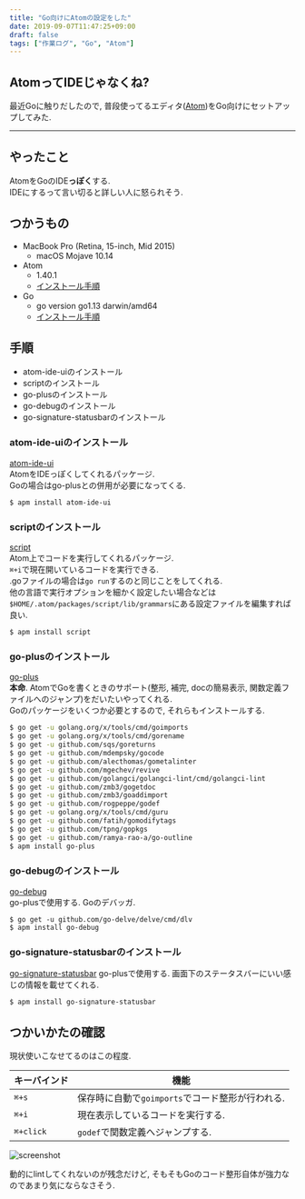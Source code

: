```yaml
---
title: "Go向けにAtomの設定をした"
date: 2019-09-07T11:47:25+09:00
draft: false
tags: ["作業ログ", "Go", "Atom"]
---
```


## AtomってIDEじゃなくね?  
最近Goに触りだしたので, 普段使ってるエディタ([Atom](https://atom.io/))をGo向けにセットアップしてみた.  

<!--more-->
---

## やったこと
AtomをGoのIDE**っぽく**する.  
IDEにするって言い切ると詳しい人に怒られそう.  

## つかうもの
- MacBook Pro (Retina, 15-inch, Mid 2015)
    - macOS Mojave 10.14
- Atom
    - 1.40.1
    - [インストール手順](https://github.com/uzimihsr/setup/blob/master/atom.md)
- Go
    - go version go1.13 darwin/amd64
    - [インストール手順](https://github.com/uzimihsr/setup/blob/master/go.md)

## 手順
- atom-ide-uiのインストール
- scriptのインストール
- go-plusのインストール
- go-debugのインストール
- go-signature-statusbarのインストール

### atom-ide-uiのインストール
[atom-ide-ui](https://atom.io/packages/atom-ide-ui)  
AtomをIDEっぽくしてくれるパッケージ.  
Goの場合はgo-plusとの併用が必要になってくる.  
```
$ apm install atom-ide-ui
```

### scriptのインストール
[script](https://atom.io/packages/script)  
Atom上でコードを実行してくれるパッケージ.  
`⌘+i`で現在開いているコードを実行できる.  
.goファイルの場合は`go run`するのと同じことをしてくれる.  
他の言語で実行オプションを細かく設定したい場合などは`$HOME/.atom/packages/script/lib/grammars`にある設定ファイルを編集すれば良い.  
```
$ apm install script
```

### go-plusのインストール
[go-plus](https://atom.io/packages/go-plus)  
**本命**. AtomでGoを書くときのサポート(整形, 補完, docの簡易表示, 関数定義ファイルへのジャンプ)をだいたいやってくれる.  
Goのパッケージをいくつか必要とするので, それらもインストールする.  
```bash
$ go get -u golang.org/x/tools/cmd/goimports
$ go get -u golang.org/x/tools/cmd/gorename
$ go get -u github.com/sqs/goreturns
$ go get -u github.com/mdempsky/gocode
$ go get -u github.com/alecthomas/gometalinter
$ go get -u github.com/mgechev/revive
$ go get -u github.com/golangci/golangci-lint/cmd/golangci-lint
$ go get -u github.com/zmb3/gogetdoc
$ go get -u github.com/zmb3/goaddimport
$ go get -u github.com/rogpeppe/godef
$ go get -u golang.org/x/tools/cmd/guru
$ go get -u github.com/fatih/gomodifytags
$ go get -u github.com/tpng/gopkgs
$ go get -u github.com/ramya-rao-a/go-outline
$ apm install go-plus
```

### go-debugのインストール
[go-debug](https://atom.io/packages/go-debug)  
go-plusで使用する. Goのデバッガ.  
```
$ go get -u github.com/go-delve/delve/cmd/dlv
$ apm install go-debug
```

### go-signature-statusbarのインストール
[go-signature-statusbar](https://atom.io/packages/go-signature-statusbar)
go-plusで使用する. 画面下のステータスバーにいい感じの情報を載せてくれる.  
```
$ apm install go-signature-statusbar
```

## つかいかたの確認
現状使いこなせてるのはこの程度.  

|キーバインド|機能|
|---|---|
|`⌘+s`|保存時に自動で`goimports`でコード整形が行われる.|
|`⌘+i`|現在表示しているコードを実行する.|
|`⌘+click`|`godef`で関数定義へジャンプする.|

![screenshot](/images/2019-09-07-screenshot.png)

動的にlintしてくれないのが残念だけど, そもそもGoのコード整形自体が強力なのであまり気にならなさそう.
